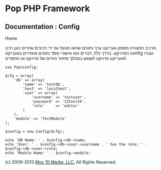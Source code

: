 Pop PHP Framework
=================

Documentation : Config
----------------------

Home

מרכיב התצורה מספק אובייקט ערך נתונים שהוא מנוצל על ידי רכיבים אחרים כגון
רכיב הפרויקט. בדרך כלל, דברים כמו אישורי מסד נתונים מוגדרים באובייקט
config ועברו לאובייקט פרויקט לשמש במהלך מחזור החיים של פרויקט או התסריט.

    use Pop\Config;

    $cfg = array(
        'db' => array(
            'name' => 'testdb',
            'host' => 'localhost',
            'user' => array(
                'username' => 'testuser',
                'password' => '12test34',
                'role'     => 'editor'
            )
        ),
        'module' => 'TestModule'
    );

    $config = new Config($cfg);

    echo 'DB Name: ' . $config->db->name;
    echo 'User: ' . $config->db->user->username . ' has the role: ' . $config->db->user->role;
    echo 'Module Name: ' . $config->module;

\(c) 2009-2013 [Moc 10 Media, LLC.](http://www.moc10media.com) All
Rights Reserved.
